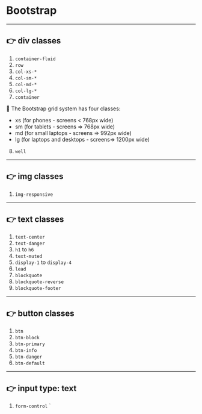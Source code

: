 # **Bootstrap**
--------------------------------------------------------

## :point_right: **div classes**

1. `container-fluid`
2. `row`
3. `col-xs-*`
4. `col-sm-*`
5. `col-md-*`
6. `col-lg-*`
7. `container`

:musical_note: The Bootstrap grid system has four classes:
- xs (for phones - screens < 768px wide)
- sm (for tablets - screens => 768px wide)
- md (for small laptops - screens => 992px wide)
- lg (for laptops and desktops - screens=> 1200px wide)

8. `well`
-------------------------------------------------------
## :point_right: **img classes**


1. `img-responsive`
------------------------------------------------------
## :point_right: **text classes**

1. `text-center`
2. `text-danger`
3. `h1` to `h6`
4. `text-muted`
5. `display-1` to `display-4`
6. `lead`
7. `blockquote`
8. `blockquote-reverse`
9. `blockquote-footer`
-----------------------------------------------------
## :point_right: **button classes**

1. `btn`
2. `btn-block`
3. `btn-primary`
4. `btn-info`
5. `btn-danger`
6. `btn-default`
---------------------------------------------------
## :point_right: **input type: text**

1. `form-control`
`
